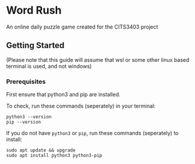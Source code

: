 # Word Rush
An online daily puzzle game created for the CITS3403 project

## Getting Started
(Please note that this guide will assume that wsl or some other linux based terminal is used, and not windows)

### Prerequisites
First ensure that python3 and pip are installed.

To check, run these commands (seperately) in your terminal:
```
python3 --version
pip --version
```

If you do not have `python3` or `pip`, run these commands (seperately) to install:
```
sudo apt update && upgrade
sudo apt install python3 python3-pip
```






